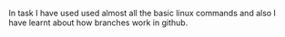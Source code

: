 In task I have used used almost all the basic linux commands and also I have learnt about how branches work in github.
